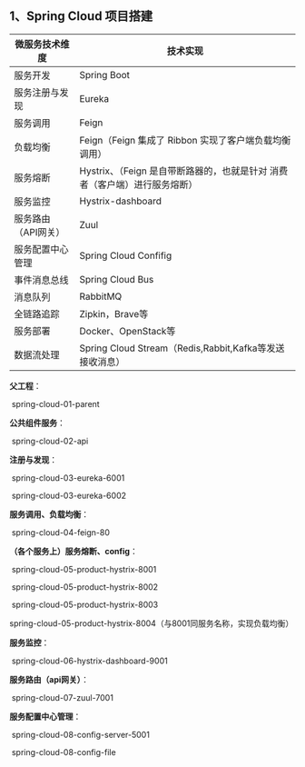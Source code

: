 

## 1、**Spring Cloud 项目搭建**

| 微服务技术维度      | 技术实现                                                     |
| ------------------- | ------------------------------------------------------------ |
| 服务开发            | Spring Boot                                                  |
| 服务注册与发现      | Eureka                                                       |
| 服务调用            | Feign                                                        |
| 负载均衡            | Feign（Feign 集成了 Ribbon 实现了客户端负载均衡调用）        |
| 服务熔断            | Hystrix、（Feign 是自带断路器的，也就是针对 消费者（客户端）进行服务熔断） |
| 服务监控            | Hystrix-dashboard                                            |
| 服务路由（API网关） | Zuul                                                         |
| 服务配置中心管理    | Spring Cloud Confifig                                        |
| 事件消息总线        | Spring Cloud Bus                                             |
| 消息队列            | RabbitMQ                                                     |
| 全链路追踪          | Zipkin，Brave等                                              |
| 服务部署            | Docker、OpenStack等                                          |
| 数据流处理          | Spring Cloud Stream（Redis,Rabbit,Kafka等发送接收消息）      |

**父工程**：

​	spring-cloud-01-parent

**公共组件服务**：

​	spring-cloud-02-api

**注册与发现**：

​	spring-cloud-03-eureka-6001

​	spring-cloud-03-eureka-6002

**服务调用、负载均衡**：

​	spring-cloud-04-feign-80

**（各个服务上）服务熔断、config**：

​	spring-cloud-05-product-hystrix-8001

​	spring-cloud-05-product-hystrix-8002

​	spring-cloud-05-product-hystrix-8003

​	spring-cloud-05-product-hystrix-8004（与8001同服务名称，实现负载均衡）

**服务监控**：

​	spring-cloud-06-hystrix-dashboard-9001

**服务路由（api网关）**：

​	spring-cloud-07-zuul-7001

**服务配置中心管理**：

​	spring-cloud-08-config-server-5001

​	spring-cloud-08-config-file